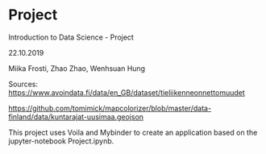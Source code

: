 # Project
Introduction to Data Science - Project

22.10.2019

Miika Frosti, Zhao Zhao, Wenhsuan Hung

Sources:
https://www.avoindata.fi/data/en_GB/dataset/tieliikenneonnettomuudet

https://github.com/tomimick/mapcolorizer/blob/master/data-finland/data/kuntarajat-uusimaa.geojson

This project uses Voila and Mybinder to create an application based on the jupyter-notebook Project.ipynb.

